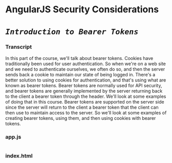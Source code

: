 # AngularJS Security Considerations
_`Introduction to Bearer Tokens`_
==

### Transcript

In this part of the course, we'll talk about bearer tokens. Cookies have traditionally been used for user authentication. So when we're on a web site and we need to authenticate ourselves, we often do so, and then the server sends back a cookie to maintain our state of being logged in. There's a better solution to using cookies for authentication, and that's using what are known as bearer tokens. Bearer tokens are normally used for API security, and bearer tokens are generally implemented by the server returning back to the client a bearer token through the header. We'll look at some examples of doing that in this course. Bearer tokens are supported on the server side since the server will return to the client a bearer token that the client can then use to maintain access to the server. So we'll look at some examples of creating bearer tokens, using them, and then using cookies with bearer tokens. 
     
### app.js
```
 ```

### index.html
```
```

